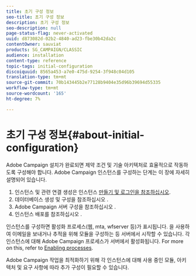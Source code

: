 ```yaml
---
title: 초기 구성 정보
seo-title: 초기 구성 정보
description: 초기 구성 정보
seo-description: null
page-status-flag: never-activated
uuid: d873082d-02b2-4840-ad23-fbe30b42da2c
contentOwner: sauviat
products: SG_CAMPAIGN/CLASSIC
audience: installation
content-type: reference
topic-tags: initial-configuration
discoiquuid: 8565a453-a7e0-475d-9254-3f948c04d105
translation-type: tm+mt
source-git-commit: 70b143445b2e77128b9404e35d96b39694d55335
workflow-type: tm+mt
source-wordcount: '165'
ht-degree: 7%

---
```



# 초기 구성 정보{#about-initial-configuration}

Adobe Campaign 설치가 완료되면 제약 조건 및 기술 아키텍처로 효율적으로 작동하도록 구성해야 합니다. Adobe Campaign 인스턴스를 구성하는 단계는 이 장에 자세히 설명되어 있습니다.

1. 인스턴스 및 관련 연결 생성은 인스턴스 [만들기 및 로그인을 참조하십시오](../../installation/using/creating-an-instance-and-logging-on.md).
1. 데이터베이스 생성 및 구성을 참조하십시오 [](../../installation/using/creating-and-configuring-the-database.md).
1. Adobe Campaign 서버 구성을 참조하십시오 [](../../installation/using/campaign-server-configuration.md).
1. 인스턴스 배포를 참조하십시오 [](../../installation/using/deploying-an-instance.md).

인스턴스를 구성하면 활성화 프로세스(웹, mta, wfserver 등)가 표시됩니다. 을 사용하여 이메일을 보내거나 추적을 위해 모듈을 구성하는 등 서버에서 시작할 수 있습니다. 각 인스턴스에 대해 Adobe Campaign 프로세스가 서버에서 활성화됩니다. For more on this, refer to [Enabling processes](../../installation/using/campaign-server-configuration.md#enabling-processes).

Adobe Campaign 작업을 최적화하기 위해 각 인스턴스에 대해 사용 중인 모듈, 아키텍처 및 요구 사항에 따라 추가 구성이 필요할 수 있습니다.
